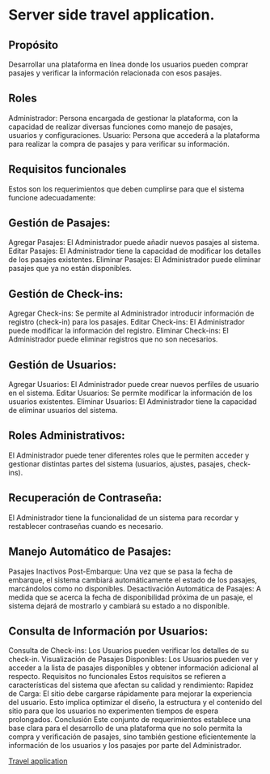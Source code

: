 # Server side travel application.

## Propósito

Desarrollar una plataforma en línea donde los usuarios pueden comprar pasajes y verificar la información
relacionada con esos pasajes.

## Roles
Administrador: Persona encargada de gestionar la plataforma, con la capacidad de realizar diversas
funciones como manejo de pasajes, usuarios y configuraciones.
Usuario: Persona que accederá a la plataforma para realizar la compra de pasajes y para verificar su
información.

## Requisitos funcionales
Estos son los requerimientos que deben cumplirse para que el sistema funcione adecuadamente:
  
## Gestión de Pasajes:
Agregar Pasajes: El Administrador puede añadir nuevos pasajes al sistema.
Editar Pasajes: El Administrador tiene la capacidad de modificar los detalles de los pasajes
existentes.
Eliminar Pasajes: El Administrador puede eliminar pasajes que ya no están disponibles.

## Gestión de Check-ins:
Agregar Check-ins: Se permite al Administrador introducir información de registro (check-in) para
los pasajes.
Editar Check-ins: El Administrador puede modificar la información del registro.
Eliminar Check-ins: El Administrador puede eliminar registros que no son necesarios.

## Gestión de Usuarios:
Agregar Usuarios: El Administrador puede crear nuevos perfiles de usuario en el sistema.
Editar Usuarios: Se permite modificar la información de los usuarios existentes.
Eliminar Usuarios: El Administrador tiene la capacidad de eliminar usuarios del sistema.

## Roles Administrativos:
El Administrador puede tener diferentes roles que le permiten acceder y gestionar distintas partes
del sistema (usuarios, ajustes, pasajes, check-ins).

## Recuperación de Contraseña:
El Administrador tiene la funcionalidad de un sistema para recordar y restablecer contraseñas
cuando es necesario.

## Manejo Automático de Pasajes:
Pasajes Inactivos Post-Embarque: Una vez que se pasa la fecha de embarque, el sistema
cambiará automáticamente el estado de los pasajes, marcándolos como no disponibles.
Desactivación Automática de Pasajes: A medida que se acerca la fecha de disponibilidad
próxima de un pasaje, el sistema dejará de mostrarlo y cambiará su estado a no disponible.

## Consulta de Información por Usuarios:
Consulta de Check-ins: Los Usuarios pueden verificar los detalles de su check-in.
Visualización de Pasajes Disponibles: Los Usuarios pueden ver y acceder a la lista de pasajes
disponibles y obtener información adicional al respecto.
Requisitos no funcionales
Estos requisitos se refieren a características del sistema que afectan su calidad y rendimiento:
Rapidez de Carga: El sitio debe cargarse rápidamente para mejorar la experiencia del usuario. Esto
implica optimizar el diseño, la estructura y el contenido del sitio para que los usuarios no experimenten
tiempos de espera prolongados.
Conclusión
Este conjunto de requerimientos establece una base clara para el desarrollo de una plataforma que no
solo permita la compra y verificación de pasajes, sino también gestione eficientemente la información de
los usuarios y los pasajes por parte del Administrador.

[Travel application](https://github.com/gfouz/travel-app.git)


